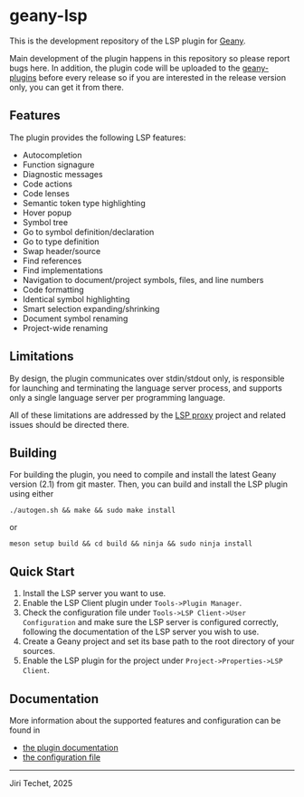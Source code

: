 geany-lsp
=========

This is the development repository of the LSP plugin for
[Geany](https://github.com/geany/geany).

Main development of the plugin happens in this repository so please report
bugs here. In addition, the plugin code will be uploaded to the
[geany-plugins](https://github.com/geany/geany-plugins) before every release
so if you are interested in the release version only, you can get it from
there.

Features
--------

The plugin provides the following LSP features:

* Autocompletion
* Function signagure
* Diagnostic messages
* Code actions
* Code lenses
* Semantic token type highlighting
* Hover popup
* Symbol tree
* Go to symbol definition/declaration
* Go to type definition
* Swap header/source
* Find references
* Find implementations
* Navigation to document/project symbols, files, and line numbers
* Code formatting
* Identical symbol highlighting
* Smart selection expanding/shrinking
* Document symbol renaming
* Project-wide renaming

Limitations
-----------

By design, the plugin communicates over stdin/stdout only, is responsible
for launching and terminating the language server process, and supports only
a single language server per programming language.

All of these limitations are addressed by the [LSP proxy](https://github.com/techee/lsp-proxy)
project and related issues should be directed there.

Building
--------

For building the plugin, you need to compile and install the latest Geany
version (2.1) from git master. Then, you can build and install the LSP plugin
using either
```
./autogen.sh && make && sudo make install
```
or
```
meson setup build && cd build && ninja && sudo ninja install
```

Quick Start
-----------

1. Install the LSP server you want to use.
2. Enable the LSP Client plugin under `Tools->Plugin Manager`.
3. Check the configuration file under `Tools->LSP Client->User Configuration`
and make sure the LSP server is configured correctly, following the documentation
of the LSP server you wish to use.
4. Create a Geany project and set its base path to the root directory of
your sources.
5. Enable the LSP plugin for the project under `Project->Properties->LSP Client`.

Documentation
-------------

More information about the supported features and configuration can be found in
* [the plugin documentation](https://github.com/techee/geany-lsp/tree/master/lsp/README)
* [the configuration file](https://github.com/techee/geany-lsp/blob/master/lsp/data/lsp.conf)

---

Jiri Techet, 2025
